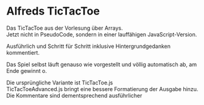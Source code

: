 [//]: # (# Syntax_TicTacToe)

# Alfreds TicTacToe

Das TicTacToe aus der Vorlesung über Arrays. <br />
Jetzt nicht in PseudoCode, sondern in einer lauffähigen JavaScript-Version.

Ausführlich und Schritt für Schritt inklusive Hintergrundgedanken kommentiert.

Das Spiel selbst läuft genauso wie vorgestellt und völlig automatisch ab,
am Ende gewinnt o.

Die ursprüngliche Variante ist TicTacToe.js <br />
TicTacToeAdvanced.js bringt eine bessere Formatierung der Ausgabe hinzu.
Die Kommentare sind dementsprechend ausführlicher


